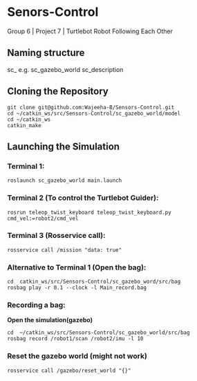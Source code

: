 # Senors-Control
Group 6 | Project 7 | Turtlebot Robot Following Each Other
## Naming structure
sc_<packagename>
e.g. sc_gazebo_world
     sc_description

## Cloning the Repository
    git clone git@github.com:Wajeeha-B/Sensors-Control.git
    cd ~/catkin_ws/src/Sensors-Control/sc_gazebo_world/model
    cd ~/catkin_ws
    catkin_make

## Launching the Simulation
### Terminal 1:
```
roslaunch sc_gazebo_world main.launch
```
### Terminal 2 (To control the Turtlebot Guider):
```
rosrun teleop_twist_keyboard teleop_twist_keyboard.py cmd_vel:=robot2/cmd_vel
```
### Terminal 3 (Rosservice call):
```
rosservice call /mission "data: true"
```
### Alternative to Terminal 1 (Open the bag):
```
cd  catkin_ws/src/Sensors-Control/sc_gazebo_word/src/bag
rosbag play -r 0.1 --clock -l Main_record.bag
```
### Recording a bag:
**Open the simulation(gazebo)**
```
cd  ~/catkin_ws/src/Sensors-Control/sc_gazebo_world/src/bag
rosbag record /robot1/scan /robot2/imu -l 10
```
### Reset the gazebo world (might not work)
```
rosservice call /gazebo/reset_world "{}"
```


